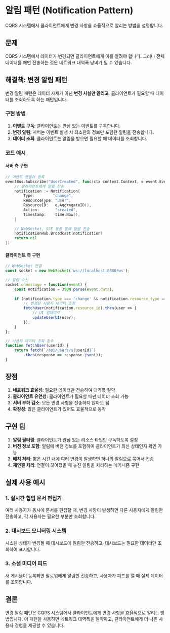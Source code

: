 # 알림 패턴 (Notification Pattern)

CQRS 시스템에서 클라이언트에게 변경 사항을 효율적으로 알리는 방법을 설명합니다.

## 문제

CQRS 시스템에서 데이터가 변경되면 클라이언트에게 이를 알려야 합니다. 그러나 전체 데이터를 매번 전송하는 것은 네트워크 대역폭 낭비가 될 수 있습니다.

## 해결책: 변경 알림 패턴

변경 알림 패턴은 데이터 자체가 아닌 **변경 사실만 알리고**, 클라이언트가 필요할 때 데이터를 조회하도록 하는 패턴입니다.

### 구현 방법

1. **이벤트 구독**: 클라이언트는 관심 있는 이벤트를 구독합니다.
2. **변경 알림**: 서버는 이벤트 발생 시 최소한의 정보만 포함한 알림을 전송합니다.
3. **데이터 조회**: 클라이언트는 알림을 받으면 필요할 때 데이터를 조회합니다.

### 코드 예시

#### 서버 측 구현

```go
// 이벤트 핸들러 등록
eventBus.Subscribe("UserCreated", func(ctx context.Context, e event.Event) error {
    // 클라이언트에게 알림 전송
    notification := Notification{
        Type:        "change",
        ResourceType: "User",
        ResourceID:   e.AggregateID(),
        Action:       "created",
        Timestamp:    time.Now(),
    }
    
    // WebSocket, SSE 등을 통해 알림 전송
    notificationHub.Broadcast(notification)
    return nil
})
```

#### 클라이언트 측 구현

```javascript
// WebSocket 연결
const socket = new WebSocket('ws://localhost:8080/ws');

// 알림 수신
socket.onmessage = function(event) {
    const notification = JSON.parse(event.data);
    
    if (notification.type === 'change' && notification.resource_type === 'User') {
        // 변경된 사용자 데이터 조회
        fetchUser(notification.resource_id).then(user => {
            // UI 업데이트
            updateUserUI(user);
        });
    }
};

// 사용자 데이터 조회 함수
function fetchUser(userId) {
    return fetch(`/api/users/${userId}`)
        .then(response => response.json());
}
```

## 장점

1. **네트워크 효율성**: 필요한 데이터만 전송하여 대역폭 절약
2. **클라이언트 유연성**: 클라이언트가 필요할 때만 데이터 조회 가능
3. **서버 부하 감소**: 모든 변경 사항을 전송하지 않아도 됨
4. **확장성**: 많은 클라이언트가 있어도 효율적으로 동작

## 구현 팁

1. **알림 필터링**: 클라이언트가 관심 있는 리소스 타입만 구독하도록 설정
2. **버전 정보 포함**: 알림에 버전 정보를 포함하여 클라이언트가 최신 상태인지 확인 가능
3. **배치 처리**: 짧은 시간 내에 여러 변경이 발생하면 하나의 알림으로 묶어서 전송
4. **재연결 처리**: 연결이 끊어졌을 때 놓친 알림을 처리하는 메커니즘 구현

## 실제 사용 예시

### 1. 실시간 협업 문서 편집기

여러 사용자가 동시에 문서를 편집할 때, 변경 사항이 발생하면 다른 사용자에게 알림만 전송하고, 각 사용자는 필요한 부분만 조회합니다.

### 2. 대시보드 모니터링 시스템

시스템 상태가 변경될 때 대시보드에 알림만 전송하고, 대시보드는 필요한 데이터만 조회하여 표시합니다.

### 3. 소셜 미디어 피드

새 게시물이 등록되면 팔로워에게 알림만 전송하고, 사용자가 피드를 열 때 실제 데이터를 조회합니다.

## 결론

변경 알림 패턴은 CQRS 시스템에서 클라이언트에게 변경 사항을 효율적으로 알리는 방법입니다. 이 패턴을 사용하면 네트워크 대역폭을 절약하고, 클라이언트에게 더 나은 사용자 경험을 제공할 수 있습니다.
